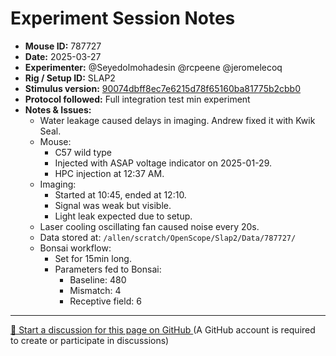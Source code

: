 # Experiment Session Notes

- **Mouse ID:** 787727
- **Date:** 2025-03-27
- **Experimenter:** @Seyedolmohadesin @rcpeene @jeromelecoq
- **Rig / Setup ID:** SLAP2
- **Stimulus version:** [90074dbff8ec7e6215d78f65160ba81775b2cbb0](https://github.com/AllenNeuralDynamics/openscope-community-predictive-processing/blob/90074dbff8ec7e6215d78f65160ba81775b2cbb0/src/Standard_oddball_slap2.bonsai)
- **Protocol followed:** Full integration test min experiment
- **Notes & Issues:**
    - Water leakage caused delays in imaging. Andrew fixed it with Kwik Seal.
    - Mouse:
      - C57 wild type
      - Injected with ASAP voltage indicator on 2025-01-29.
      - HPC injection at 12:37 AM.
    - Imaging:
      - Started at 10:45, ended at 12:10.
      - Signal was weak but visible.
      - Light leak expected due to setup.
    - Laser cooling oscillating fan caused noise every 20s.
    - Data stored at: `/allen/scratch/OpenScope/Slap2/Data/787727/`
    - Bonsai workflow:
      - Set for 15min long.
      - Parameters fed to Bonsai:
        - Baseline: 480
        - Mismatch: 4
        - Receptive field: 6

<!-- DISCUSSION_LINK_START -->
<div class="discussion-link">
    <hr>
    <p>
        <a href="https://github.com/allenneuraldynamics/openscope-community-predictive-processing/discussions/new?category=q-a&title=Discussion%3A%20experiments/allen_institute/slap2/allen_institute_787727_2025-03-27" target="_blank">
            💬 Start a discussion for this page on GitHub
        </a>
        <span class="note">(A GitHub account is required to create or participate in discussions)</span>
    </p>
</div>
<!-- DISCUSSION_LINK_END -->
